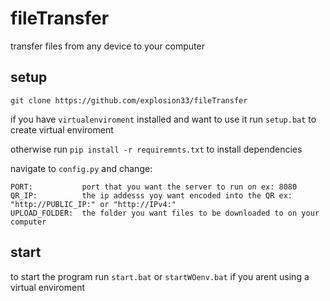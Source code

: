 # fileTransfer
transfer files from any device to your computer

## setup

```git clone https://github.com/explosion33/fileTransfer```

if you have ```virtualenviroment``` installed and want to use it run ```setup.bat``` to create virtual enviroment

otherwise run ```pip install -r requiremnts.txt``` to install dependencies

navigate to ```config.py``` and change:

```
PORT:           port that you want the server to run on ex: 8080
QR_IP:          the ip addesss yoy want encoded into the QR ex: "http://PUBLIC_IP:" or "http://IPv4:"
UPLOAD_FOLDER:  the folder you want files to be downloaded to on your computer
```

## start
to start the program run ```start.bat``` or ```startWOenv.bat``` if you arent using a virtual enviroment
